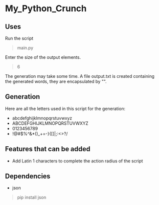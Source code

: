 # My_Python_Crunch

## Uses

Run the script

> main.py

Enter the size of the output elements.

> 6

The generation may take some time.
A file output.txt is created containing the generated words, they are encapsulated by "".

## Generation

Here are all the letters used in this script for the generation:
- abcdefghijklmnopqrstuvwxyz
- ABCDEFGHIJKLMNOPQRSTUVWXYZ
- 0123456789
- !@#$%^&*()_+=-}{[]|;:<>?/

## Features that can be added

- Add Latin 1 characters to complete the action radius of the script


## Dependencies

- json
> pip install json
